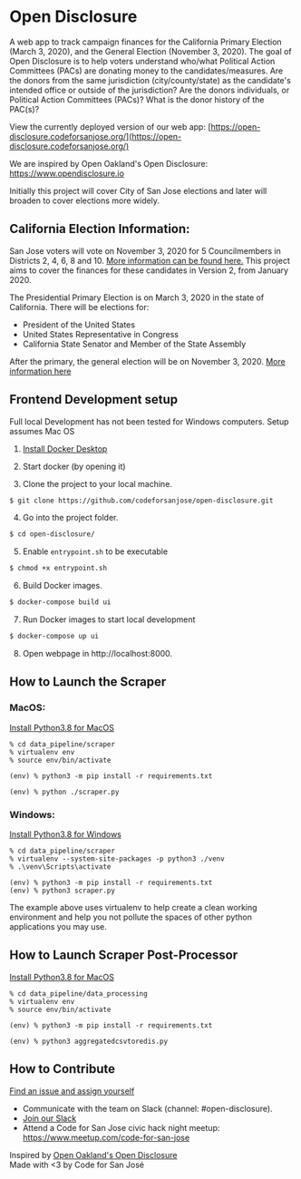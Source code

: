# Open Disclosure

A web app to track campaign finances for the California Primary Election (March 3, 2020),
and the General Election (November 3, 2020). The goal of Open Disclosure is to help voters
understand who/what Political Action Committees (PACs) are donating money to the candidates/measures.
Are the donors from the same jurisdiction (city/county/state) as the candidate's intended office or
outside of the jurisdiction? Are the donors individuals, or Political Action Committees (PACs)? What
is the donor history of the PAC(s)?

View the currently deployed version of our web app: 
[https://open-disclosure.codeforsanjose.org/](https://open-disclosure.codeforsanjose.org/)

We are inspired by Open Oakland's Open Disclosure: https://www.opendisclosure.io

Initially this project will cover City of San Jose elections and later will broaden to cover elections more widely.

## California Election Information:

San Jose voters will vote on November 3, 2020 for 5 Councilmembers in Districts 2, 4, 6, 8 and 10.
[More information can be found here.](https://www.sanjoseca.gov/your-government/appointees/city-clerk/elections/2020-elections)
This project aims to cover the finances for these candidates in Version 2, from January 2020.

The Presidential Primary Election is on March 3, 2020 in the state of California. There will be elections for:

- President of the United States
- United States Representative in Congress
- California State Senator and Member of the State Assembly

After the primary, the general election will be on November 3, 2020.
[More information here](https://www.sos.ca.gov/elections/upcoming-elections/general-election-november-3-2020/)


## Frontend Development setup

Full local Development has not been tested for Windows computers. Setup assumes Mac OS

1. [Install Docker Desktop](https://www.docker.com/products/docker-desktop)

2. Start docker (by opening it)

3. Clone the project to your local machine.

```sh
$ git clone https://github.com/codeforsanjose/open-disclosure.git
```

4. Go into the project folder.

```sh
$ cd open-disclosure/
```

5. Enable `entrypoint.sh` to be executable

```sh
$ chmod +x entrypoint.sh
```

6. Build Docker images.

```sh
$ docker-compose build ui
```

7. Run Docker images to start local development

```sh
$ docker-compose up ui
```

8. Open webpage in http://localhost:8000.


## How to Launch the Scraper

### MacOS:

[Install Python3.8 for MacOS](https://docs.python-guide.org/starting/install3/osx/)

```
% cd data_pipeline/scraper
% virtualenv env
% source env/bin/activate

(env) % python3 -m pip install -r requirements.txt

(env) % python ./scraper.py
```

### Windows:

[Install Python3.8 for Windows](https://phoenixnap.com/kb/how-to-install-python-3-windows)

```
% cd data_pipeline/scraper
% virtualenv --system-site-packages -p python3 ./venv
% .\venv\Scripts\activate

(env) % python3 -m pip install -r requirements.txt
(env) % python3 scraper.py
```

The example above uses virtualenv to help create a clean working environment and help you not pollute the spaces
of other python applications you may use.

## How to Launch Scraper Post-Processor

[Install Python3.8 for MacOS](https://docs.python-guide.org/starting/install3/osx/)

```
% cd data_pipeline/data_processing
% virtualenv env
% source env/bin/activate

(env) % python3 -m pip install -r requirements.txt

(env) % python3 aggregatedcsvtoredis.py
```


## How to Contribute

[Find an issue and assign yourself](https://github.com/codeforsanjose/open-disclosure/issues)

- Communicate with the team on Slack (channel: #open-disclosure).
- [Join our Slack](https://join.slack.com/t/codeforsanjose/shared_invite/zt-iwnx99kh-motBC0J47O8ItlR3zjAIBA)
- Attend a Code for San Jose civic hack night meetup: https://www.meetup.com/code-for-san-jose

Inspired by [Open Oakland's Open Disclosure](https://www.opendisclosure.io/)  
Made with <3 by Code for San José
